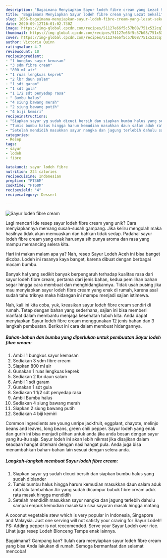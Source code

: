 ```yaml
---
description: "Bagaimana Menyiapkan Sayur lodeh fibre cream yang Lezat Sekali"
title: "Bagaimana Menyiapkan Sayur lodeh fibre cream yang Lezat Sekali"
slug: 1056-bagaimana-menyiapkan-sayur-lodeh-fibre-cream-yang-lezat-sekali
date: 2020-09-12T16:01:02.730Z
image: https://img-global.cpcdn.com/recipes/51127e66f5c57b08/751x532cq70/sayur-lodeh-fibre-cream-foto-resep-utama.jpg
thumbnail: https://img-global.cpcdn.com/recipes/51127e66f5c57b08/751x532cq70/sayur-lodeh-fibre-cream-foto-resep-utama.jpg
cover: https://img-global.cpcdn.com/recipes/51127e66f5c57b08/751x532cq70/sayur-lodeh-fibre-cream-foto-resep-utama.jpg
author: Victoria Quinn
ratingvalue: 4.7
reviewcount: 10
recipeingredient:
- "1 bungkus sayur kemasan"
- "3 sdm fibre cream"
- "800 ml air"
- "1 ruas lengkuas keprek"
- "2 lbr daun salam"
- "1 sdt garam"
- "1 sdt gula"
- "1 1/2 sdt penyedap rasa"
- " Bumbu halus"
- "4 siung bawang merah"
- "2 siung bawang putih"
- "4 biji kemiri"
recipeinstructions:
- "Siapkan sayur yg sudah dicuci bersih dan siapkan bumbu halus yang sudah diblander"
- "Tumis bumbu halus hingga harum kemudian masukkan daun salam aduk rata lalu tambahkan Air yang sudah dicampur bubuk fibre cream aduk rata masak hingga mendidih"
- "Setelah mendidih masukkan sayur nangka dan jagung terlebih dahulu sampai empuk kemudian masukkan sisa sayuran masak hingga matang"
categories:
- Resep
tags:
- sayur
- lodeh
- fibre

katakunci: sayur lodeh fibre 
nutrition: 224 calories
recipecuisine: Indonesian
preptime: "PT36M"
cooktime: "PT60M"
recipeyield: "4"
recipecategory: Dessert

---
```



![Sayur lodeh fibre cream](https://img-global.cpcdn.com/recipes/51127e66f5c57b08/751x532cq70/sayur-lodeh-fibre-cream-foto-resep-utama.jpg)

Lagi mencari ide resep sayur lodeh fibre cream yang unik? Cara menyiapkannya memang susah-susah gampang. Jika keliru mengolah maka hasilnya tidak akan memuaskan dan bahkan tidak sedap. Padahal sayur lodeh fibre cream yang enak harusnya sih punya aroma dan rasa yang mampu memancing selera kita.

Hari ini makan malam apa ya? Nah, resep Sayur Lodeh Aceh ini bisa banget dicoba. Lodeh ini rasanya kaya banget, karena dibuat dengan berbagai macam bumbu.

Banyak hal yang sedikit banyak berpengaruh terhadap kualitas rasa dari sayur lodeh fibre cream, pertama dari jenis bahan, kedua pemilihan bahan segar hingga cara membuat dan menghidangkannya. Tidak usah pusing jika mau menyiapkan sayur lodeh fibre cream yang enak di rumah, karena asal sudah tahu triknya maka hidangan ini mampu menjadi sajian istimewa.


Nah, kali ini kita coba, yuk, kreasikan sayur lodeh fibre cream sendiri di rumah. Tetap dengan bahan yang sederhana, sajian ini bisa memberi manfaat dalam membantu menjaga kesehatan tubuh kita. Anda dapat menyiapkan Sayur lodeh fibre cream menggunakan 12 jenis bahan dan 3 langkah pembuatan. Berikut ini cara dalam membuat hidangannya.

<!--inarticleads1-->

##### Bahan-bahan dan bumbu yang diperlukan untuk pembuatan Sayur lodeh fibre cream:

1. Ambil 1 bungkus sayur kemasan
1. Sediakan 3 sdm fibre cream
1. Siapkan 800 ml air
1. Gunakan 1 ruas lengkuas keprek
1. Sediakan 2 lbr daun salam
1. Ambil 1 sdt garam
1. Gunakan 1 sdt gula
1. Sediakan 1 1/2 sdt penyedap rasa
1. Ambil  Bumbu halus
1. Sediakan 4 siung bawang merah
1. Siapkan 2 siung bawang putih
1. Sediakan 4 biji kemiri


Common ingredients are young unripe jackfruit, eggplant, chayote, melinjo beans and leaves, long beans, green chili pepper. Sayur lodeh yang enak dan gurih ini bisa menjadi pilihan untuk anda jika anda bosan dengan sayur yang itu-itu saja. Sayur lodeh ini akan lebih nikmat jika disajikan dalam keadaan hangat ditemani dengan nasi hangat pula. Anda juga bisa menambahkan bahan-bahan lain sesuai dengan selera anda. 

<!--inarticleads2-->

##### Langkah-langkah membuat Sayur lodeh fibre cream:

1. Siapkan sayur yg sudah dicuci bersih dan siapkan bumbu halus yang sudah diblander
1. Tumis bumbu halus hingga harum kemudian masukkan daun salam aduk rata lalu tambahkan Air yang sudah dicampur bubuk fibre cream aduk rata masak hingga mendidih
1. Setelah mendidih masukkan sayur nangka dan jagung terlebih dahulu sampai empuk kemudian masukkan sisa sayuran masak hingga matang


A coconut vegetable stew which is very popular in Indonesia, Singapore and Malaysia. Just one serving will not satisfy your craving for Sayur Lodeh! PS: Adding pepper is not reccomended. Serve your Sayur Lodeh over rice. Lihat juga resep Lodeh Blonceng Tempe enak lainnya. 

Bagaimana? Gampang kan? Itulah cara menyiapkan sayur lodeh fibre cream yang bisa Anda lakukan di rumah. Semoga bermanfaat dan selamat mencoba!
